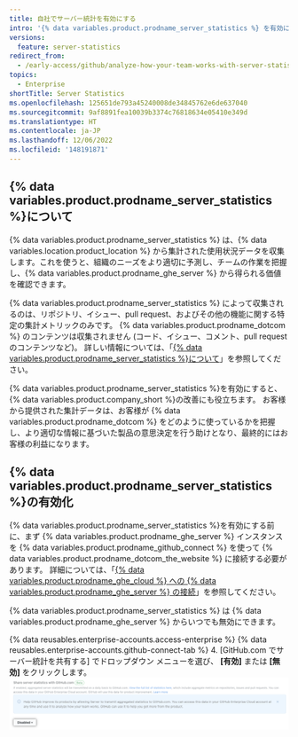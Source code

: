 ```yaml
---
title: 自社でサーバー統計を有効にする
intro: '{% data variables.product.prodname_server_statistics %} を有効にすることで、{% data variables.product.prodname_ghe_server %} からの独自の集計データを分析し、{% data variables.product.company_short %} 製品の改善に役立てることができます。'
versions:
  feature: server-statistics
redirect_from:
  - /early-access/github/analyze-how-your-team-works-with-server-statistics/about-server-statistics/enabling-server-statistics
topics:
  - Enterprise
shortTitle: Server Statistics
ms.openlocfilehash: 125651de793a45240008de34845762e6de637040
ms.sourcegitcommit: 9af8891fea10039b3374c76818634e05410e349d
ms.translationtype: HT
ms.contentlocale: ja-JP
ms.lasthandoff: 12/06/2022
ms.locfileid: '148191871'
---
```

## {% data variables.product.prodname_server_statistics %}について

{% data variables.product.prodname_server_statistics %} は、{% data variables.location.product_location %} から集計された使用状況データを収集します。これを使うと、組織のニーズをより適切に予測し、チームの作業を把握し、{% data variables.product.prodname_ghe_server %} から得られる価値を確認できます。 

{% data variables.product.prodname_server_statistics %} によって収集されるのは、リポジトリ、イシュー、pull request、およびその他の機能に関する特定の集計メトリックのみです。 {% data variables.product.prodname_dotcom %} のコンテンツは収集されません (コード、イシュー、コメント、pull request のコンテンツなど)。 詳しい情報については、「[{% data variables.product.prodname_server_statistics %}について](/admin/monitoring-activity-in-your-enterprise/analyzing-how-your-team-works-with-server-statistics/about-server-statistics)」を参照してください。

{% data variables.product.prodname_server_statistics %}を有効にすると、{% data variables.product.company_short %}の改善にも役立ちます。 お客様から提供された集計データは、お客様が {% data variables.product.prodname_dotcom %} をどのように使っているかを把握し、より適切な情報に基づいた製品の意思決定を行う助けとなり、最終的にはお客様の利益になります。

## {% data variables.product.prodname_server_statistics %}の有効化

{% data variables.product.prodname_server_statistics %}を有効にする前に、まず {% data variables.product.prodname_ghe_server %} インスタンスを {% data variables.product.prodname_github_connect %} を使って {% data variables.product.prodname_dotcom_the_website %} に接続する必要があります。 詳細については、「[{% data variables.product.prodname_ghe_cloud %} への {% data variables.product.prodname_ghe_server %} の接続](/enterprise-server@3.1/admin/configuration/managing-connections-between-github-enterprise-server-and-github-enterprise-cloud/connecting-github-enterprise-server-to-github-enterprise-cloud)」を参照してください。

{% data variables.product.prodname_server_statistics %} は {% data variables.product.prodname_ghe_server %} からいつでも無効にできます。

{% data reusables.enterprise-accounts.access-enterprise %} {% data reusables.enterprise-accounts.github-connect-tab %}
4. [GitHub.com でサーバー統計を共有する] でドロップダウン メニューを選び、 **[有効]** または **[無効]** をクリックします。
  ![無効または有効のオプションがある {% data variables.product.prodname_server_statistics %} ドロップダウン メニューのスクリーンショット](/assets/images/help/server-statistics/server-statistics-enable-disable-options.png)
